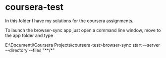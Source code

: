 # coursera-test
In this folder I have my solutions for the coursera assignments.

To launch the browser-sync app just open a command line window, move to the app folder and type

E:\Documenti\Coursera Projects\coursera-test>browser-sync start --server --directory --files "**/*"
